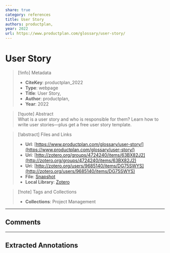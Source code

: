 ```yaml
---  
share: true  
category: references  
title: User Story  
authors: productplan,  
year: 2022  
url: https://www.productplan.com/glossary/user-story/  
---  
```

  
# User Story  
  
> [!info] Metadata  
> - **CiteKey**: productplan_2022  
> - **Type**: webpage  
> - **Title**: User Story,   
> - **Author**: productplan,  
> - **Year**: 2022   
  
> [!quote] Abstract  
> What is a user story and who is responsible for them? Learn how to write user stories—plus get a free user story template.  
  
> [!abstract] Files and Links  
> - **Url**: [https://www.productplan.com/glossary/user-story/](https://www.productplan.com/glossary/user-story/)  
> - **Uri**: [http://zotero.org/groups/4724240/items/63BX82J2](http://zotero.org/groups/4724240/items/63BX82J2)  
> - **Uri**: [http://zotero.org/users/9685140/items/DG75SWYS](http://zotero.org/users/9685140/items/DG75SWYS)  
> - **File**: [Snapshot](file:///Users/jan/Zotero/storage/RXGJPTQF/user-story.html)  
> - **Local Library**: [Zotero]((zotero://select/library/items/DG75SWYS))  
  
> [!note] Tags and Collections  
> - **Collections**: Project Management  
  
----  
  
## Comments  
  
  
  
----  
  
## Extracted Annotations  
  
